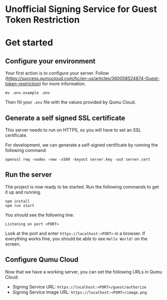 # Unofficial Signing Service for Guest Token Restriction

# Get started

## Configure your environment

Your first action is to configure your server. Follow (https://success.qumucloud.com/hc/en-us/articles/360058524874-Guest-token-restriction) for more information.

```shell
mv .env.example .env
```

Then fill your `.env` file with the values provided by Qumu Cloud.

## Generate a self signed SSL certificate

This server needs to run on HTTPS, so you will have to set an SSL certificate. 

For development, we can generate a self-signed certificate by running the following command:

```shell
openssl req -nodes -new -x509 -keyout server.key -out server.cert
```

## Run the server

The project is now ready to be started. Run the following commands to get it up and running.

```shell
npm install
npm run start
```

You should see the following line:

```shell
Listening on port <PORT>
```

Look at the port and enter `https://localhost:<PORT>` in a browser. If everything works fine, you should be able to see `Hello World!` on the screen.


## Configure Qumu Cloud

Now that we have a working server, you can set the following URLs in Qumu Cloud:
  * Signing Service URL: `https://localhost:<PORT>/guest/authorize`
  * Signing Service Image URL: `https://localhost:<PORT>/image.png`

